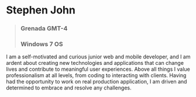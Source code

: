 # Stephen John
> ### Grenada GMT-4
> ### Windows 7 OS

I am a self-motivated and curious junior web and mobile developer, and I am ardent about creating new technologies and 
applications that can change lives and contribute to meaningful user experiences. Above all things I value professionalism at all levels, 
from coding to interacting with clients. Having had the opportunity to work on real production application, I am driven and 
determined to embrace and resolve any challenges.
